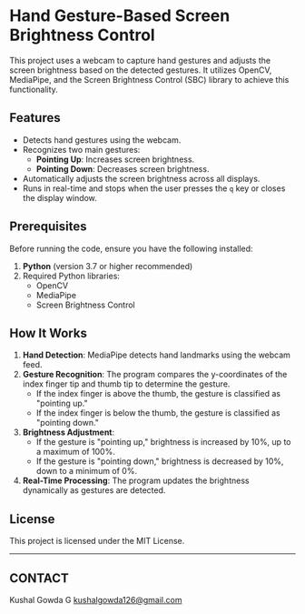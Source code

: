# Hand Gesture-Based Screen Brightness Control

This project uses a webcam to capture hand gestures and adjusts the screen brightness based on the detected gestures. It utilizes OpenCV, MediaPipe, and the Screen Brightness Control (SBC) library to achieve this functionality.

## Features
- Detects hand gestures using the webcam.
- Recognizes two main gestures:
  - **Pointing Up**: Increases screen brightness.
  - **Pointing Down**: Decreases screen brightness.
- Automatically adjusts the screen brightness across all displays.
- Runs in real-time and stops when the user presses the `q` key or closes the display window.

## Prerequisites
Before running the code, ensure you have the following installed:

1. **Python** (version 3.7 or higher recommended)
2. Required Python libraries:
   - OpenCV
   - MediaPipe
   - Screen Brightness Control


## How It Works
1. **Hand Detection**: MediaPipe detects hand landmarks using the webcam feed.
2. **Gesture Recognition**: The program compares the y-coordinates of the index finger tip and thumb tip to determine the gesture.
   - If the index finger is above the thumb, the gesture is classified as "pointing up."
   - If the index finger is below the thumb, the gesture is classified as "pointing down."
3. **Brightness Adjustment**:
   - If the gesture is "pointing up," brightness is increased by 10%, up to a maximum of 100%.
   - If the gesture is "pointing down," brightness is decreased by 10%, down to a minimum of 0%.
4. **Real-Time Processing**: The program updates the brightness dynamically as gestures are detected.


## License
This project is licensed under the MIT License.

---

## CONTACT
Kushal Gowda G
kushalgowda126@gmail.com


